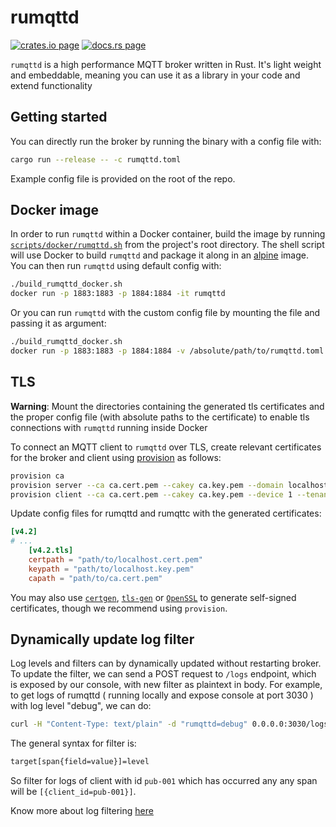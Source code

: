 # rumqttd

[![crates.io page](https://img.shields.io/crates/v/rumqttd.svg)](https://crates.io/crates/rumqttd)
[![docs.rs page](https://docs.rs/rumqttd/badge.svg)](https://docs.rs/rumqttd)

`rumqttd` is a high performance MQTT broker written in Rust. It's light weight and embeddable, meaning you can use it as a library in your code and extend functionality

## Getting started

You can directly run the broker by running the binary with a config file with:

```sh
cargo run --release -- -c rumqttd.toml
```

Example config file is provided on the root of the repo.

## Docker image

In order to run `rumqttd` within a Docker container, build the image by running [`scripts/docker/rumqttd.sh`](../scripts/docker/rumqttd.sh) from the project's root directory. The shell script will use Docker to build `rumqttd` and package it along in an [alpine](https://hub.docker.com/_/alpine) image. You can then run `rumqttd` using default config with:

```sh
./build_rumqttd_docker.sh
docker run -p 1883:1883 -p 1884:1884 -it rumqttd
```

Or you can run `rumqttd` with the custom config file by mounting the file and passing it as argument:

```sh
./build_rumqttd_docker.sh
docker run -p 1883:1883 -p 1884:1884 -v /absolute/path/to/rumqttd.toml:/rumqttd.toml -it rumqttd -c /rumqttd.toml
```

## TLS

**Warning**: Mount the directories containing the generated tls certificates and the proper config file (with absolute paths to the certificate) to enable tls connections with `rumqttd` running inside Docker

To connect an MQTT client to `rumqttd` over TLS, create relevant certificates for the broker and client using [provision](https://github.com/bytebeamio/provision) as follows:

```sh
provision ca                                                               # Generates ca.cert.pem and ca.key.pem
provision server --ca ca.cert.pem --cakey ca.key.pem --domain localhost    # Generates localhost.cert.pem and localhost.key.pem
provision client --ca ca.cert.pem --cakey ca.key.pem --device 1 --tenant a # Generates 1.cert.pem and 1.key.pem
```

Update config files for rumqttd and rumqttc with the generated certificates:

```toml
[v4.2]
# ...
    [v4.2.tls]
    certpath = "path/to/localhost.cert.pem"
    keypath = "path/to/localhost.key.pem"
    capath = "path/to/ca.cert.pem"
```

You may also use [`certgen`](https://github.com/minio/certgen), [`tls-gen`](https://github.com/rabbitmq/tls-gen) or [`OpenSSL`](https://www.baeldung.com/openssl-self-signed-cert) to generate self-signed certificates, though we recommend using `provision`.

## Dynamically update log filter

Log levels and filters can by dynamically updated without restarting broker.
To update the filter, we can send a POST request to `/logs` endpoint, which is exposed by our console, with new filter as plaintext in body.
For example, to get logs of rumqttd ( running locally and expose console at port 3030 ) with log level "debug", we can do:

```sh
curl -H "Content-Type: text/plain" -d "rumqttd=debug" 0.0.0.0:3030/logs
```

The general syntax for filter is:

```txt
target[span{field=value}]=level
```

So filter for logs of client with id `pub-001` which has occurred any any span will be `[{client_id=pub-001}]`.

Know more about log filtering [here](https://docs.rs/tracing-subscriber/latest/tracing_subscriber/struct.EnvFilter.html#directives)
